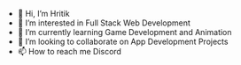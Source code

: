 - 👋 Hi, I’m Hritik
- 👀 I’m interested in Full Stack Web Development
- 🌱 I’m currently learning Game Development and Animation
- 💞️ I’m looking to collaborate on App Development Projects
- 📫 How to reach me Discord

<!---
Mr-Hritik/Mr-Hritik is a ✨ special ✨ repository because its `README.md` (this file) appears on your GitHub profile.
You can click the Preview link to take a look at your changes.
--->
